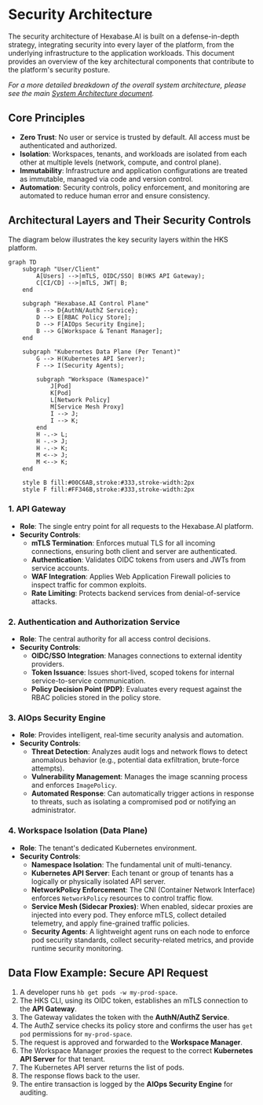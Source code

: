 # Security Architecture

The security architecture of Hexabase.AI is built on a defense-in-depth strategy, integrating security into every layer of the platform, from the underlying infrastructure to the application workloads. This document provides an overview of the key architectural components that contribute to the platform's security posture.

_For a more detailed breakdown of the overall system architecture, please see the main [System Architecture document](../architecture/system-architecture.md)._

## Core Principles

- **Zero Trust**: No user or service is trusted by default. All access must be authenticated and authorized.
- **Isolation**: Workspaces, tenants, and workloads are isolated from each other at multiple levels (network, compute, and control plane).
- **Immutability**: Infrastructure and application configurations are treated as immutable, managed via code and version control.
- **Automation**: Security controls, policy enforcement, and monitoring are automated to reduce human error and ensure consistency.

## Architectural Layers and Their Security Controls

The diagram below illustrates the key security layers within the HKS platform.

```mermaid
graph TD
    subgraph "User/Client"
        A[Users] -->|mTLS, OIDC/SSO| B(HKS API Gateway);
        C[CI/CD] -->|mTLS, JWT| B;
    end

    subgraph "Hexabase.AI Control Plane"
        B --> D{AuthN/AuthZ Service};
        D --> E[RBAC Policy Store];
        D --> F[AIOps Security Engine];
        B --> G[Workspace & Tenant Manager];
    end

    subgraph "Kubernetes Data Plane (Per Tenant)"
        G --> H(Kubernetes API Server);
        F --> I(Security Agents);

        subgraph "Workspace (Namespace)"
            J[Pod]
            K[Pod]
            L[Network Policy]
            M[Service Mesh Proxy]
            I --> J;
            I --> K;
        end
        H -.-> L;
        H -.-> J;
        H -.-> K;
        M <--> J;
        M <--> K;
    end

    style B fill:#00C6AB,stroke:#333,stroke-width:2px
    style F fill:#FF346B,stroke:#333,stroke-width:2px
```

### 1. API Gateway

- **Role**: The single entry point for all requests to the Hexabase.AI platform.
- **Security Controls**:
  - **mTLS Termination**: Enforces mutual TLS for all incoming connections, ensuring both client and server are authenticated.
  - **Authentication**: Validates OIDC tokens from users and JWTs from service accounts.
  - **WAF Integration**: Applies Web Application Firewall policies to inspect traffic for common exploits.
  - **Rate Limiting**: Protects backend services from denial-of-service attacks.

### 2. Authentication and Authorization Service

- **Role**: The central authority for all access control decisions.
- **Security Controls**:
  - **OIDC/SSO Integration**: Manages connections to external identity providers.
  - **Token Issuance**: Issues short-lived, scoped tokens for internal service-to-service communication.
  - **Policy Decision Point (PDP)**: Evaluates every request against the RBAC policies stored in the policy store.

### 3. AIOps Security Engine

- **Role**: Provides intelligent, real-time security analysis and automation.
- **Security Controls**:
  - **Threat Detection**: Analyzes audit logs and network flows to detect anomalous behavior (e.g., potential data exfiltration, brute-force attempts).
  - **Vulnerability Management**: Manages the image scanning process and enforces `ImagePolicy`.
  - **Automated Response**: Can automatically trigger actions in response to threats, such as isolating a compromised pod or notifying an administrator.

### 4. Workspace Isolation (Data Plane)

- **Role**: The tenant's dedicated Kubernetes environment.
- **Security Controls**:
  - **Namespace Isolation**: The fundamental unit of multi-tenancy.
  - **Kubernetes API Server**: Each tenant or group of tenants has a logically or physically isolated API server.
  - **NetworkPolicy Enforcement**: The CNI (Container Network Interface) enforces `NetworkPolicy` resources to control traffic flow.
  - **Service Mesh (Sidecar Proxies)**: When enabled, sidecar proxies are injected into every pod. They enforce mTLS, collect detailed telemetry, and apply fine-grained traffic policies.
  - **Security Agents**: A lightweight agent runs on each node to enforce pod security standards, collect security-related metrics, and provide runtime security monitoring.

## Data Flow Example: Secure API Request

1.  A developer runs `hb get pods -w my-prod-space`.
2.  The HKS CLI, using its OIDC token, establishes an mTLS connection to the **API Gateway**.
3.  The Gateway validates the token with the **AuthN/AuthZ Service**.
4.  The AuthZ service checks its policy store and confirms the user has `get pod` permissions for `my-prod-space`.
5.  The request is approved and forwarded to the **Workspace Manager**.
6.  The Workspace Manager proxies the request to the correct **Kubernetes API Server** for that tenant.
7.  The Kubernetes API server returns the list of pods.
8.  The response flows back to the user.
9.  The entire transaction is logged by the **AIOps Security Engine** for auditing.
